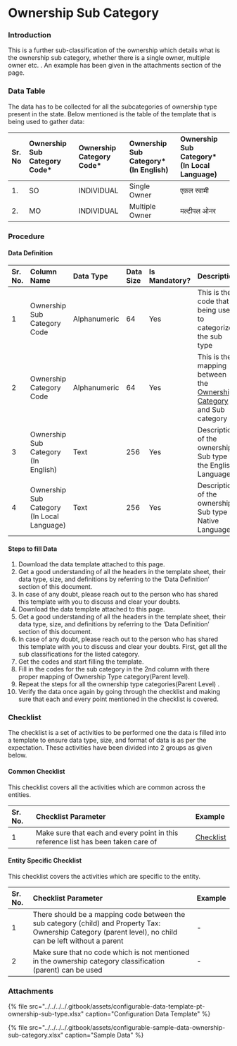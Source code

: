 # Ownership Sub Category

### Introduction

This is a further sub-classification of the ownership which details what is the ownership sub category, whether there is a single owner, multiple owner etc. . An example has been given in the attachments section of the page.

### Data Table

The data has to be collected for all the subcategories of ownership type present in the state. Below mentioned is the table of the template that is being used to gather data:

| Sr. No | Ownership Sub Category Code\* | Ownership Category Code\* | Ownership Sub Category\* \(In English\) | Ownership Sub Category\* \(In Local Language\) |
| :--- | :--- | :--- | :--- | :--- |
|  1. |  SO |  INDIVIDUAL |  Single Owner |  एकल स्वामी |
|  2. |  MO |  INDIVIDUAL | Multiple Owner |  मल्टीपल ओनर |

### Procedure

#### Data Definition

| Sr. No. | Column Name | Data Type | Data Size | Is Mandatory? | Description |
| :--- | :--- | :--- | :--- | :--- | :--- |
| 1 | Ownership Sub Category Code | Alphanumeric | 64 | Yes | This is the code that is being used to categorize the sub type |
| 2 | Ownership Category Code | Alphanumeric | 64 | Yes | This is the mapping between the[ Ownership Category](ownership-category.md) and Sub category |
| 3 | Ownership Sub Category \(In English\) | Text | 256 | Yes | Description of the ownership Sub type in the English Language |
| 4 | Ownership Sub Category \(In Local Language\) | Text | 256 | Yes | Description of the ownership Sub type in Native Language |

#### Steps to fill Data

1. Download the data template attached to this page.
2. Get a good understanding of all the headers in the template sheet, their data type, size, and definitions by referring to the ‘Data Definition’ section of this document.
3. In case of any doubt, please reach out to the person who has shared this template with you to discuss and clear your doubts.
4. Download the data template attached to this page.
5. Get a good understanding of all the headers in the template sheet, their data type, size, and definitions by referring to the ‘Data Definition’ section of this document.
6. In case of any doubt, please reach out to the person who has shared this template with you to discuss and clear your doubts. First, get all the sub classifications for the listed category.
7. Get the codes and start filling the template.
8. Fill in the codes for the sub category in the 2nd column with there proper mapping of Ownership Type category\(Parent level\).
9. Repeat the steps for all the ownership type categories\(Parent Level\) .
10. Verify the data once again by going through the checklist and making sure that each and every point mentioned in the checklist is covered.

### Checklist

The checklist is a set of activities to be performed one the data is filled into a template to ensure data type, size, and format of data is as per the expectation. These activities have been divided into 2 groups as given below.

#### Common Checklist

This checklist covers all the activities which are common across the entities.

| Sr. No. | Checklist Parameter | Example |
| :--- | :--- | :--- |
| 1 | Make sure that each and every point in this reference list has been taken care of | [Checklist](https://digit-discuss.atlassian.net/wiki/spaces/DO/pages/502203140/Checklist) |

#### Entity Specific Checklist

This checklist covers the activities which are specific to the entity.

| Sr. No. | Checklist Parameter | Example |
| :--- | :--- | :--- |
| 1 | There should be a mapping code between the sub category \(child\) and Property Tax: Ownership Category \(parent level\), no child can be left without a parent | - |
| 2 | Make sure that no code which is not mentioned in the ownership category classification \(parent\) can be used | - |

### Attachments

{% file src="../../../../.gitbook/assets/configurable-data-template-pt-ownership-sub-type.xlsx" caption="Configuration Data Template" %}

{% file src="../../../../.gitbook/assets/configurable-sample-data-ownership-sub-category.xlsx" caption="Sample Data" %}

